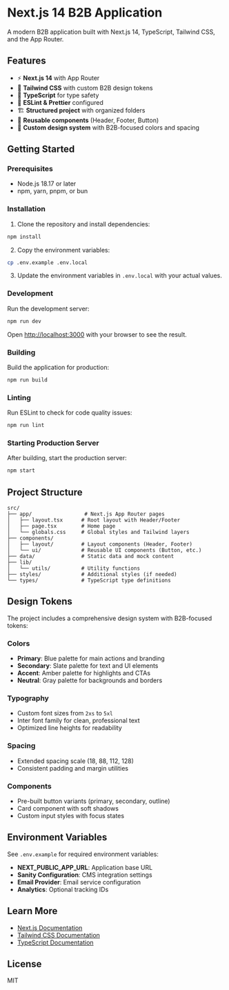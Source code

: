 # Next.js 14 B2B Application

A modern B2B application built with Next.js 14, TypeScript, Tailwind CSS, and the App Router.

## Features

- ⚡ **Next.js 14** with App Router
- 🎨 **Tailwind CSS** with custom B2B design tokens
- 📘 **TypeScript** for type safety
- 🎯 **ESLint & Prettier** configured
- 🏗️ **Structured project** with organized folders
- 🧩 **Reusable components** (Header, Footer, Button)
- 🎨 **Custom design system** with B2B-focused colors and spacing

## Getting Started

### Prerequisites

- Node.js 18.17 or later
- npm, yarn, pnpm, or bun

### Installation

1. Clone the repository and install dependencies:

```bash
npm install
```

2. Copy the environment variables:

```bash
cp .env.example .env.local
```

3. Update the environment variables in `.env.local` with your actual values.

### Development

Run the development server:

```bash
npm run dev
```

Open [http://localhost:3000](http://localhost:3000) with your browser to see the result.

### Building

Build the application for production:

```bash
npm run build
```

### Linting

Run ESLint to check for code quality issues:

```bash
npm run lint
```

### Starting Production Server

After building, start the production server:

```bash
npm start
```

## Project Structure

```
src/
├── app/                 # Next.js App Router pages
│   ├── layout.tsx      # Root layout with Header/Footer
│   ├── page.tsx        # Home page
│   └── globals.css     # Global styles and Tailwind layers
├── components/
│   ├── layout/         # Layout components (Header, Footer)
│   └── ui/             # Reusable UI components (Button, etc.)
├── data/               # Static data and mock content
├── lib/
│   └── utils/          # Utility functions
├── styles/             # Additional styles (if needed)
└── types/              # TypeScript type definitions
```

## Design Tokens

The project includes a comprehensive design system with B2B-focused tokens:

### Colors
- **Primary**: Blue palette for main actions and branding
- **Secondary**: Slate palette for text and UI elements
- **Accent**: Amber palette for highlights and CTAs
- **Neutral**: Gray palette for backgrounds and borders

### Typography
- Custom font sizes from `2xs` to `5xl`
- Inter font family for clean, professional text
- Optimized line heights for readability

### Spacing
- Extended spacing scale (18, 88, 112, 128)
- Consistent padding and margin utilities

### Components
- Pre-built button variants (primary, secondary, outline)
- Card component with soft shadows
- Custom input styles with focus states

## Environment Variables

See `.env.example` for required environment variables:

- **NEXT_PUBLIC_APP_URL**: Application base URL
- **Sanity Configuration**: CMS integration settings
- **Email Provider**: Email service configuration
- **Analytics**: Optional tracking IDs

## Learn More

- [Next.js Documentation](https://nextjs.org/docs)
- [Tailwind CSS Documentation](https://tailwindcss.com/docs)
- [TypeScript Documentation](https://www.typescriptlang.org/docs)

## License

MIT
